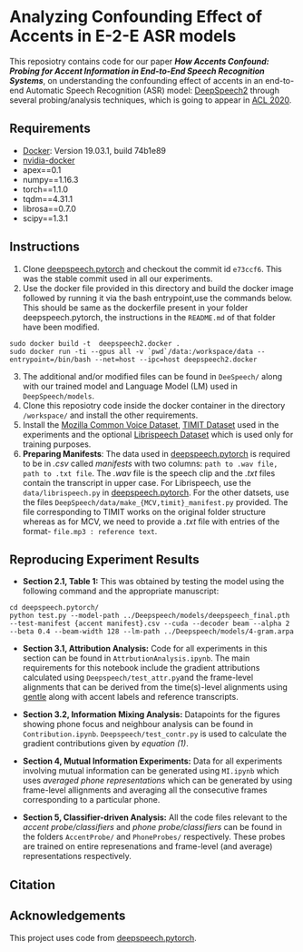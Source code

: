 # Analyzing Confounding Effect of Accents in E-2-E ASR models

This reposiotry contains code for our paper ***How Accents Confound: Probing for Accent Information in End-to-End Speech Recognition Systems***, on understanding the confounding effect of accents in an end-to-end Automatic Speech Recognition (ASR) model: [DeepSpeech2](https://github.com/SeanNaren/deepspeech.pytorch) through several probing/analysis techniques, which is going to appear in [ACL 2020](acl2020.org).

## Requirements
* [Docker](https://docs.docker.com/engine/release-notes/): Version 19.03.1, build 74b1e89
* [nvidia-docker](https://github.com/NVIDIA/nvidia-docker)
* apex==0.1
* numpy==1.16.3
* torch==1.1.0
* tqdm==4.31.1
* librosa==0.7.0
* scipy==1.3.1


## Instructions
1. Clone [deepspeech.pytorch](https://github.com/SeanNaren/deepspeech.pytorch) and checkout the commit id `e73ccf6`. This was the stable commit used in all our experiments.
2. Use the docker file provided in this directory and build the docker image followed by running it via the bash entrypoint,use the commands below. This should be same as the dockerfile present in your folder deepspeech.pytorch, the instructions in the `README.md` of that folder have been modified. 
```
sudo docker build -t  deepspeech2.docker .
sudo docker run -ti --gpus all -v `pwd`/data:/workspace/data --entrypoint=/bin/bash --net=host --ipc=host deepspeech2.docker
```
3. The additional and/or modified files can be found in `DeeSpeech/` along with our trained model and Language Model (LM) used in `DeepSpeech/models`.
4. Clone this reposiotry code inside the docker container in the directory `/workspace/` and install the other requirements.
5. Install the [Mozilla Common Voice Dataset](https://voice.mozilla.org/en/datasets), [TIMIT Dataset](https://catalog.ldc.upenn.edu/LDC93S1) used in the experiments and the optional [Librispeech Dataset](www.openslr.org/12/) which is used only for training purposes.
6. **Preparing Manifests**: The data used in [deepspeech.pytorch](https://github.com/SeanNaren/deepspeech.pytorch) is required to be in *.csv* called *manifests* with two columns: `path to .wav file, path to .txt file`. The *.wav* file is the speech clip and the *.txt* files contain the transcript in upper case. For Librispeech, use the `data/librispeech.py` in [deepspeech.pytorch](https://github.com/SeanNaren/deepspeech.pytorch). For the other datsets, use the files `DeepSpeech/data/make_{MCV,timit}_manifest.py` provided. The file corresponding to TIMIT works on the original folder structure whereas as for MCV, we need to provide a *.txt* file with entries of the format- `file.mp3 : reference text`.

## Reproducing Experiment Results
* **Section 2.1, Table 1:** This was obtained by testing the model using the following command and the appropriate manuscript:
```
cd deepspeech.pytorch/
python test.py --model-path ../Deepspeech/models/deepspeech_final.pth --test-manifest {accent manifest}.csv --cuda --decoder beam --alpha 2 --beta 0.4 --beam-width 128 --lm-path ../Deepspeech/models/4-gram.arpa
```
* **Section 3.1, Attribution Analysis:** Code for all experiments in this section can be found in `AttrbutionAnalysis.ipynb`.
The main requirements for this notebook include the gradient attributions calculated using `Deepspeech/test_attr.py`and the frame-level alignments that can be derived from the time(s)-level alignments using [gentle](https://github.com/lowerquality/gentle) along with accent labels and reference transcripts.

* **Section 3.2, Information Mixing Analysis:** Datapoints for the figures showing phone focus and neighbour analysis can be found in `Contribution.ipynb`. `Deepspeech/test_contr.py` is used to calculate the gradient contributions given by *equation (1)*.
* **Section 4, Mutual Information Experiments:** Data for all experiments involving mutual information can be generated using `MI.ipynb` which uses *averaged phone representations* which can be generated by using frame-level allignments and averaging all the consecutive frames corresponding to a particular phone.

* **Section 5, Classifier-driven Analysis:** All the code files relevant to the *accent probe/classifiers* and *phone probe/classifiers* can be found in the folders `AccentProbe/` and `PhoneProbes/` respectively. These probes are trained on entire represenations and frame-level (and average) representations respectively. 

## Citation


## Acknowledgements
This project uses code from [deepspeech.pytorch](https://github.com/SeanNaren/deepspeech.pytorch).
